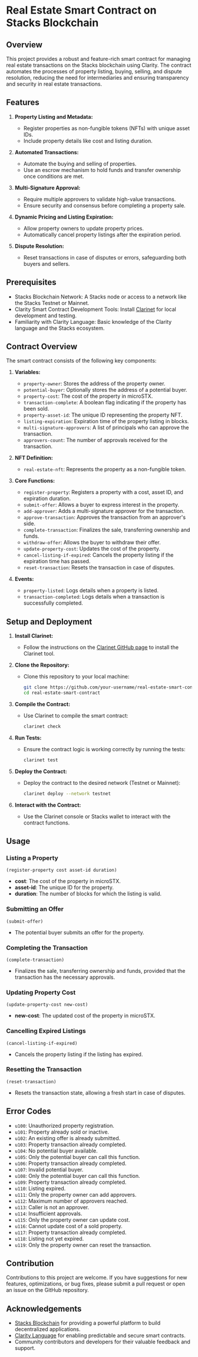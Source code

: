 # Real Estate Smart Contract on Stacks Blockchain

## Overview

This project provides a robust and feature-rich smart contract for managing real estate transactions on the Stacks blockchain using Clarity. The contract automates the processes of property listing, buying, selling, and dispute resolution, reducing the need for intermediaries and ensuring transparency and security in real estate transactions.

## Features

1. **Property Listing and Metadata:**
   - Register properties as non-fungible tokens (NFTs) with unique asset IDs.
   - Include property details like cost and listing duration.

2. **Automated Transactions:**
   - Automate the buying and selling of properties.
   - Use an escrow mechanism to hold funds and transfer ownership once conditions are met.

3. **Multi-Signature Approval:**
   - Require multiple approvers to validate high-value transactions.
   - Ensure security and consensus before completing a property sale.

4. **Dynamic Pricing and Listing Expiration:**
   - Allow property owners to update property prices.
   - Automatically cancel property listings after the expiration period.

5. **Dispute Resolution:**
   - Reset transactions in case of disputes or errors, safeguarding both buyers and sellers.

## Prerequisites

- Stacks Blockchain Network: A Stacks node or access to a network like the Stacks Testnet or Mainnet.
- Clarity Smart Contract Development Tools: Install [Clarinet](https://github.com/hirosystems/clarinet) for local development and testing.
- Familiarity with Clarity Language: Basic knowledge of the Clarity language and the Stacks ecosystem.

## Contract Overview

The smart contract consists of the following key components:

1. **Variables:**
   - `property-owner`: Stores the address of the property owner.
   - `potential-buyer`: Optionally stores the address of a potential buyer.
   - `property-cost`: The cost of the property in microSTX.
   - `transaction-complete`: A boolean flag indicating if the property has been sold.
   - `property-asset-id`: The unique ID representing the property NFT.
   - `listing-expiration`: Expiration time of the property listing in blocks.
   - `multi-signature-approvers`: A list of principals who can approve the transaction.
   - `approvers-count`: The number of approvals received for the transaction.

2. **NFT Definition:**
   - `real-estate-nft`: Represents the property as a non-fungible token.

3. **Core Functions:**
   - `register-property`: Registers a property with a cost, asset ID, and expiration duration.
   - `submit-offer`: Allows a buyer to express interest in the property.
   - `add-approver`: Adds a multi-signature approver for the transaction.
   - `approve-transaction`: Approves the transaction from an approver's side.
   - `complete-transaction`: Finalizes the sale, transferring ownership and funds.
   - `withdraw-offer`: Allows the buyer to withdraw their offer.
   - `update-property-cost`: Updates the cost of the property.
   - `cancel-listing-if-expired`: Cancels the property listing if the expiration time has passed.
   - `reset-transaction`: Resets the transaction in case of disputes.

4. **Events:**
   - `property-listed`: Logs details when a property is listed.
   - `transaction-completed`: Logs details when a transaction is successfully completed.

## Setup and Deployment

1. **Install Clarinet:**
   - Follow the instructions on the [Clarinet GitHub page](https://github.com/hirosystems/clarinet) to install the Clarinet tool.

2. **Clone the Repository:**
   - Clone this repository to your local machine:
     ```bash
     git clone https://github.com/your-username/real-estate-smart-contract.git
     cd real-estate-smart-contract
     ```

3. **Compile the Contract:**
   - Use Clarinet to compile the smart contract:
     ```bash
     clarinet check
     ```

4. **Run Tests:**
   - Ensure the contract logic is working correctly by running the tests:
     ```bash
     clarinet test
     ```

5. **Deploy the Contract:**
   - Deploy the contract to the desired network (Testnet or Mainnet):
     ```bash
     clarinet deploy --network testnet
     ```

6. **Interact with the Contract:**
   - Use the Clarinet console or Stacks wallet to interact with the contract functions.

## Usage

### Listing a Property

```clarity
(register-property cost asset-id duration)
```
- **cost**: The cost of the property in microSTX.
- **asset-id**: The unique ID for the property.
- **duration**: The number of blocks for which the listing is valid.

### Submitting an Offer

```clarity
(submit-offer)
```
- The potential buyer submits an offer for the property.

### Completing the Transaction

```clarity
(complete-transaction)
```
- Finalizes the sale, transferring ownership and funds, provided that the transaction has the necessary approvals.

### Updating Property Cost

```clarity
(update-property-cost new-cost)
```
- **new-cost**: The updated cost of the property in microSTX.

### Cancelling Expired Listings

```clarity
(cancel-listing-if-expired)
```
- Cancels the property listing if the listing has expired.

### Resetting the Transaction

```clarity
(reset-transaction)
```
- Resets the transaction state, allowing a fresh start in case of disputes.

## Error Codes

- `u100`: Unauthorized property registration.
- `u101`: Property already sold or inactive.
- `u102`: An existing offer is already submitted.
- `u103`: Property transaction already completed.
- `u104`: No potential buyer available.
- `u105`: Only the potential buyer can call this function.
- `u106`: Property transaction already completed.
- `u107`: Invalid potential buyer.
- `u108`: Only the potential buyer can call this function.
- `u109`: Property transaction already completed.
- `u110`: Listing expired.
- `u111`: Only the property owner can add approvers.
- `u112`: Maximum number of approvers reached.
- `u113`: Caller is not an approver.
- `u114`: Insufficient approvals.
- `u115`: Only the property owner can update cost.
- `u116`: Cannot update cost of a sold property.
- `u117`: Property transaction already completed.
- `u118`: Listing not yet expired.
- `u119`: Only the property owner can reset the transaction.

## Contribution

Contributions to this project are welcome. If you have suggestions for new features, optimizations, or bug fixes, please submit a pull request or open an issue on the GitHub repository.

## Acknowledgements

- [Stacks Blockchain](https://www.stacks.co/) for providing a powerful platform to build decentralized applications.
- [Clarity Language](https://docs.stacks.co/docs/clarity/overview) for enabling predictable and secure smart contracts.
- Community contributors and developers for their valuable feedback and support.